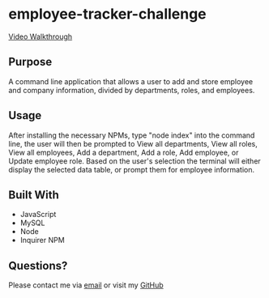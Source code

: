 # employee-tracker-challenge

[Video Walkthrough](https://drive.google.com/file/d/1vZ1ECPsjGQTsfpP3pLnAnWuKPU4vpnOP/view)

## Purpose
A command line application that allows a user to add and store employee and company information, divided by departments, roles, and employees. 

## Usage
After installing the necessary NPMs, type "node index" into the command line, the user will then be prompted to View all departments, View all roles, View all employees, Add a department, Add a role, Add employee, or Update employee role. Based on the user's selection the terminal will either display the selected data table, or prompt them for employee information.

## Built With
* JavaScript
* MySQL
* Node
* Inquirer NPM

## Questions?

Please contact me via [email](mailto:carly.donais@gmail.com) or visit my [GitHub](https://github.com/cdonais)

